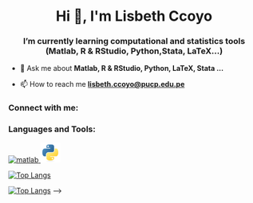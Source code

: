 <h1 align="center">Hi 👋, I'm Lisbeth Ccoyo</h1>
<h3 align="center">I’m currently learning computational and statistics tools (Matlab, R & RStudio, Python,Stata, LaTeX...)</h3>

- 💬 Ask me about **Matlab, R & RStudio, Python, LaTeX, Stata ...**

- 📫 How to reach me **lisbeth.ccoyo@pucp.edu.pe**

<h3 align="left">Connect with me:</h3>
<p align="left">
</p>

<h3 align="left">Languages and Tools:</h3>
<p align="left"> <a href="https://www.mathworks.com/" target="_blank" rel="noreferrer"> <img src="https://upload.wikimedia.org/wikipedia/commons/2/21/Matlab_Logo.png" alt="matlab" width="40" height="40"/> </a> <a href="https://www.python.org" target="_blank" rel="noreferrer"> <img src="https://raw.githubusercontent.com/devicons/devicon/master/icons/python/python-original.svg" alt="python" width="40" height="40"/> </a> </p>

[![Top Langs](https://github-readme-stats.vercel.app/api/top-langs/?username=ccoyox)](https://github.com/ccoyox/github-readme-stats)


[![Top Langs](https://github-readme-stats.vercel.app/api/top-langs/?username=ccoyox&layout=donut)](https://github.com/ccoyox/github-readme-stats)
-->
